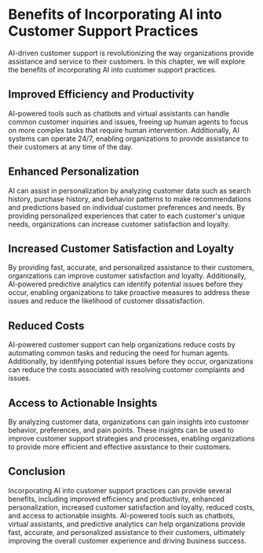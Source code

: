 Benefits of Incorporating AI into Customer Support Practices
===================================================================================================================

AI-driven customer support is revolutionizing the way organizations provide assistance and service to their customers. In this chapter, we will explore the benefits of incorporating AI into customer support practices.

Improved Efficiency and Productivity
------------------------------------

AI-powered tools such as chatbots and virtual assistants can handle common customer inquiries and issues, freeing up human agents to focus on more complex tasks that require human intervention. Additionally, AI systems can operate 24/7, enabling organizations to provide assistance to their customers at any time of the day.

Enhanced Personalization
------------------------

AI can assist in personalization by analyzing customer data such as search history, purchase history, and behavior patterns to make recommendations and predictions based on individual customer preferences and needs. By providing personalized experiences that cater to each customer's unique needs, organizations can increase customer satisfaction and loyalty.

Increased Customer Satisfaction and Loyalty
-------------------------------------------

By providing fast, accurate, and personalized assistance to their customers, organizations can improve customer satisfaction and loyalty. Additionally, AI-powered predictive analytics can identify potential issues before they occur, enabling organizations to take proactive measures to address these issues and reduce the likelihood of customer dissatisfaction.

Reduced Costs
-------------

AI-powered customer support can help organizations reduce costs by automating common tasks and reducing the need for human agents. Additionally, by identifying potential issues before they occur, organizations can reduce the costs associated with resolving customer complaints and issues.

Access to Actionable Insights
-----------------------------

By analyzing customer data, organizations can gain insights into customer behavior, preferences, and pain points. These insights can be used to improve customer support strategies and processes, enabling organizations to provide more efficient and effective assistance to their customers.

Conclusion
----------

Incorporating AI into customer support practices can provide several benefits, including improved efficiency and productivity, enhanced personalization, increased customer satisfaction and loyalty, reduced costs, and access to actionable insights. AI-powered tools such as chatbots, virtual assistants, and predictive analytics can help organizations provide fast, accurate, and personalized assistance to their customers, ultimately improving the overall customer experience and driving business success.
